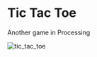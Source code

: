 # Tic Tac Toe

Another game in Processing

![tic_tac_toe](https://user-images.githubusercontent.com/34218434/34315815-e87c761c-e764-11e7-95fc-32c8f07b7552.png)
